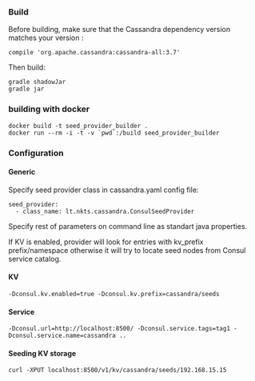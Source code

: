 ### Build

Before building, make sure that the Cassandra dependency version matches your version :

	compile 'org.apache.cassandra:cassandra-all:3.7'

Then build: 

    gradle shadowJar
    gradle jar

### building with docker

    docker build -t seed_provider_builder .
    docker run --rm -i -t -v `pwd`:/build seed_provider_builder

### Configuration
#### Generic

Specify seed provider class in cassandra.yaml config file:

    seed_provider:
      - class_name: lt.nkts.cassandra.ConsulSeedProvider

Specify rest of parameters on command line as standart java properties.

If KV is enabled, provider will look for entries with kv_prefix prefix/namespace otherwise it will try to locate seed
nodes from Consul service catalog.

#### KV

    -Dconsul.kv.enabled=true -Dconsul.kv.prefix=cassandra/seeds


#### Service


    -Dconsul.url=http://localhost:8500/ -Dconsul.service.tags=tag1 -Dconsul.service.name=cassandra ..

#### Seeding KV storage

    curl -XPUT localhost:8500/v1/kv/cassandra/seeds/192.168.15.15

